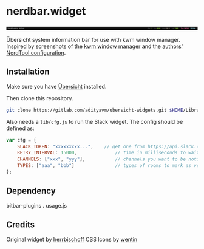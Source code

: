 # nerdbar.widget

![Screenshot](screenshot.png)

Übersicht system information bar for use with kwm window manager. Inspired by screenshots of the [kwm window manager](https://github.com/koekeishiya/kwm) and the [authors' NerdTool configuration](https://github.com/koekeishiya/kwm/issues/8#issuecomment-166608067).

## Installation

Make sure you have [Übersicht](http://tracesof.net/uebersicht/) installed.

Then clone this repository.

```bash
git clone https://gitlab.com/adityavm/ubersicht-widgets.git $HOME/Library/Application\ Support/Übersicht/widgets/nerdbar.widget
```

Also needs a `lib/cfg.js` to run the Slack widget. The config should be defined as:

```javascript
var cfg = {
	SLACK_TOKEN: "xxxxxxxxx...", 	// get one from https://api.slack.com/docs/oauth-test-tokens
	RETRY_INTERVAL: 15000, 				// time in milliseconds to wait before retrying connection,
	CHANNELS: ["xxx", "yyy"],			// channels you want to be notified for
	TYPES: ["aaa", "bbb"] 				// types of rooms to mark as very important ("im", "channel", "group")
};
```

## Dependency

bitbar-plugins . usage.js

## Credits

Original widget by [herrbischoff](https://github.com/herrbischoff)
CSS Icons by [wentin](https://github.com/wentin/cssicon)